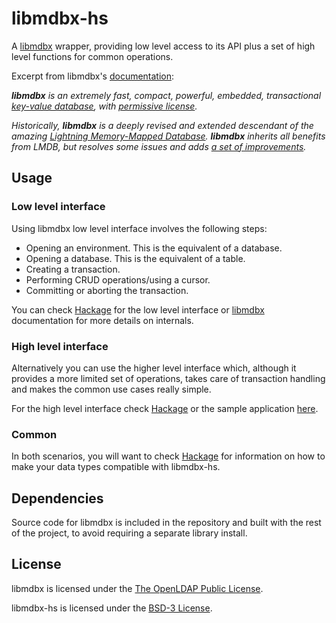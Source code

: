 # libmdbx-hs

A [libmdbx](https://github.com/erthink/libmdbx) wrapper, providing low level
access to its API plus a set of high level functions for common operations.

Excerpt from libmdbx's [documentation](https://github.com/erthink/libmdbx):

_**libmdbx** is an extremely fast, compact, powerful, embedded,
transactional [key-value database](https://en.wikipedia.org/wiki/Key-value_database),
with [permissive license](./LICENSE)._

_Historically, **libmdbx** is a deeply revised and extended descendant of the amazing
[Lightning Memory-Mapped Database](https://en.wikipedia.org/wiki/Lightning_Memory-Mapped_Database).
**libmdbx** inherits all benefits from _LMDB_, but resolves some issues and adds [a set of improvements](#improvements-beyond-lmdb)._

## Usage

### Low level interface

Using libmdbx low level interface involves the following steps:

- Opening an environment. This is the equivalent of a database.
- Opening a database. This is the equivalent of a table.
- Creating a transaction.
- Performing CRUD operations/using a cursor.
- Committing or aborting the transaction.

You can check [Hackage](https://hackage.haskell.org/package/libmdbx-hs/Mdbx-API.html)
for the low level interface or [libmdbx](https://erthink.github.io/libmdbx)
documentation for more details on internals.

### High level interface

Alternatively you can use the higher level interface which, although it provides
a more limited set of operations, takes care of transaction handling and makes
the common use cases really simple.

For the high level interface check [Hackage](https://hackage.haskell.org/package/libmdbx-hs/Mdbx-Database.html)
or the sample application [here](app/Main.hs).

### Common

In both scenarios, you will want to check [Hackage](https://hackage.haskell.org/package/libmdbx-hs/Mdbx-Types.html)
for information on how to make your data types compatible with libmdbx-hs.

## Dependencies

Source code for libmdbx is included in the repository and built with the rest of
the project, to avoid requiring a separate library install.

## License

libmdbx is licensed under the [The OpenLDAP Public License](https://github.com/erthink/libmdbx/blob/master/LICENSE).

libmdbx-hs is licensed under the [BSD-3 License](LICENSE).
